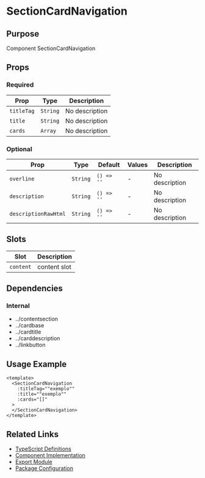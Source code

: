 # SectionCardNavigation

## Purpose

Component SectionCardNavigation

## Props

### Required

| Prop       | Type     | Description    |
| ---------- | -------- | -------------- |
| `titleTag` | `String` | No description |
| `title`    | `String` | No description |
| `cards`    | `Array`  | No description |

### Optional

| Prop                 | Type     | Default    | Values | Description    |
| -------------------- | -------- | ---------- | ------ | -------------- |
| `overline`           | `String` | `() => ''` | -      | No description |
| `description`        | `String` | `() => ''` | -      | No description |
| `descriptionRawHtml` | `String` | `() => ''` | -      | No description |

## Slots

| Slot      | Description  |
| --------- | ------------ |
| `content` | content slot |

## Dependencies

### Internal

- ../contentsection
- ../cardbase
- ../cardtitle
- ../carddescription
- ../linkbutton

## Usage Example

```vue
<template>
  <SectionCardNavigation
    :titleTag=""exemplo""
    :title=""exemplo""
    :cards="[]"
  >
  </SectionCardNavigation>
</template>
```

## Related Links

- [TypeScript Definitions](./SectionCardNavigation.d.ts)
- [Component Implementation](./SectionCardNavigation.vue)
- [Export Module](./sectioncardnavigation.js)
- [Package Configuration](./package.json)
